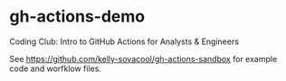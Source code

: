 # gh-actions-demo

Coding Club: Intro to GitHub Actions for Analysts & Engineers

See <https://github.com/kelly-sovacool/gh-actions-sandbox> for example code and worfklow files.